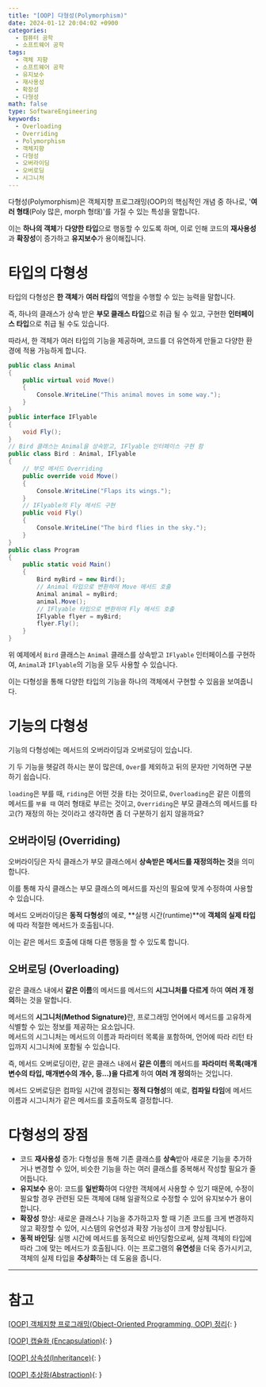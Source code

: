 ```yaml
---
title: "[OOP] 다형성(Polymorphism)"
date: 2024-01-12 20:04:02 +0900
categories:
  - 컴퓨터 공학
  - 소프트웨어 공학
tags:
  - 객체 지향
  - 소프트웨어 공학
  - 유지보수
  - 재사용성
  - 확장성
  - 다형성
math: false
type: SoftwareEngineering
keywords:
  - Overloading
  - Overriding
  - Polymorphism
  - 객체지향
  - 다형성
  - 오버라이딩
  - 오버로딩
  - 시그니처
---
```


다형성(Polymorphism)은 객체지향 프로그래밍(OOP)의 핵심적인 개념 중 하나로, <span class="font_highlight">'**여러 형태**(Poly 많은, morph 형태)'를 가질 수 있는 특성</span>을 말합니다.

이는 <span class="font_highlight">**하나의 객체**가 **다양한 타입**으로 행동</span>할 수 있도록 하며, 이로 인해 코드의 **재사용성**과 **확장성**이 증가하고 **유지보수**가 용이해집니다.

# 타입의 다형성

타입의 다형성은 <span class="font_highlight">**한 객체**가 **여러 타입**의 역할을 수행할 수 있는 능력</span>을 말합니다.

즉, 하나의 클래스가 상속 받은 **부모 클래스 타입**으로 취급 될 수 있고, 구현한 **인터페이스 타입**으로 취급 될 수도 있습니다.

따라서, 한 객체가 여러 타입의 기능을 제공하며, 코드를 더 유연하게 만들고 다양한 환경에 적용 가능하게 합니다.

```c#
public class Animal
{
    public virtual void Move()
    {
        Console.WriteLine("This animal moves in some way.");
    }
}
public interface IFlyable
{
    void Fly();
}
// Bird 클래스는 Animal을 상속받고, IFlyable 인터페이스 구현 함
public class Bird : Animal, IFlyable
{
    // 부모 메서드 Overriding
    public override void Move()
    {
        Console.WriteLine("Flaps its wings.");
    }
    // IFlyable의 Fly 메서드 구현
    public void Fly()
    {
        Console.WriteLine("The bird flies in the sky.");
    }
}
public class Program
{
    public static void Main()
    {
        Bird myBird = new Bird();
        // Animal 타입으로 변환하여 Move 메서드 호출
        Animal animal = myBird;
        animal.Move();
        // IFlyable 타입으로 변환하여 Fly 메서드 호출
        IFlyable flyer = myBird;
        flyer.Fly();
    }
}
```

위 예제에서 `Bird` 클래스는 `Animal` 클래스를 상속받고 `IFlyable` 인터페이스를 구현하여, `Animal`과 `IFlyable`의 기능을 모두 사용할 수 있습니다.

이는 다형성을 통해 다양한 타입의 기능을 하나의 객체에서 구현할 수 있음을 보여줍니다.

# 기능의 다형성

기능의 다형성에는 메서드의 오버라이딩과 오버로딩이 있습니다.

기 두 기능을 헷갈려 하시는 분이 많은데, `Over`를 제외하고 뒤의 문자만 기억하면 구분하기 쉽습니다.

`loading`은 부를 때, `riding`은 어떤 것을 타는 것이므로, `Overloading`은 같은 이름의 메서드를 `부를 때` 여러 형태로 부르는 것이고, `Overriding`은 부모 클래스의 메서드를 타고(?) 재정의 하는 것이라고 생각하면 좀 더 구분하기 쉽지 않을까요?

## 오버라이딩 (Overriding)

오버라이딩은 <span class="font_highlight">자식 클래스가 부모 클래스에서 **상속받은 메서드를 재정의하는 것**</span>을 의미합니다.

이를 통해 자식 클래스는 부모 클래스의 메서드를 자신의 필요에 맞게 수정하여 사용할 수 있습니다.

메서드 오버라이딩은 <span class="keyword">**동적 다형성**</span>의 예로, <span class="font_highlight">**실행 시간(runtime)**에 **객체의 실제 타입**에 따라 적절한 메서드가 호출</span>됩니다.

이는 같은 메서드 호출에 대해 다른 행동을 할 수 있도록 합니다.

## 오버로딩 (Overloading)

같은 클래스 내에서 **같은 이름**의 메서드를 메서드의 **시그니처를 다르게** 하여 **여러 개 정의**하는 것을 말합니다.

메서드의 <span class="important">**시그니처(Method Signature)**</span>란, 프로그래밍 언어에서 메서드를 고유하게 식별할 수 있는 정보를 제공하는 요소입니다.
<br>
메서드의 시그니처는 메서드의 이름과 파라미터 목록을 포함하며, 언어에 따라 리턴 타입까지 시그니처에 포함될 수 있습니다.

즉, 메서드 오버로딩이란, <span class="font_highlight">같은 클래스 내에서 **같은 이름**의 메서드를 **파라미터 목록(매개변수의 타입, 매개변수의 개수, 등...)을 다르게** 하여 **여러 개 정의**하는 것</span>입니다.

메서드 오버로딩은 컴파일 시간에 결정되는 <span class="keyword">**정적 다형성**</span>의 예로, <span class="font_highlight">**컴파일 타임**에 메서드 이름과 시그니처가 같은 메서드를 호출</span>하도록 결정합니다.

# 다형성의 장점

- 코드 <span class="important">**재사용성**</span> 증가: 다형성을 통해 기존 클래스를 **상속**받아 새로운 기능을 추가하거나 변경할 수 있어, 비슷한 기능을 하는 여러 클래스를 중복해서 작성할 필요가 줄어듭니다.
- <span class="important">**유지보수**</span> 용이: 코드를 **일반화**하여 다양한 객체에서 사용할 수 있기 때문에, 수정이 필요할 경우 관련된 모든 객체에 대해 일괄적으로 수정할 수 있어 유지보수가 용이합니다.
- <span class="important">**확장성**</span> 향상: 새로운 클래스나 기능을 추가하고자 할 때 기존 코드를 크게 변경하지 않고 확장할 수 있어, 시스템의 유연성과 확장 가능성이 크게 향상됩니다.
- <span class="important">**동적 바인딩**</span>: 실행 시간에 메서드를 동적으로 바인딩함으로써, 실제 객체의 타입에 따라 그에 맞는 메서드가 호출됩니다. 이는 프로그램의 **유연성**을 더욱 증가시키고, 객체의 실제 타입을 **추상화**하는 데 도움을 줍니다.



---
# 참고

[[OOP] 객체지향 프로그래밍(Object-Oriented Programming, OOP) 정리](/posts/oop-%EA%B0%9D%EC%B2%B4%EC%A7%80%ED%96%A5-%ED%94%84%EB%A1%9C%EA%B7%B8%EB%9E%98%EB%B0%8D(object-oriented-programming,-oop)-%EC%A0%95%EB%A6%AC/){: }

[[OOP] 캡슐화 (Encapsulation)](/posts/oop-%EC%BA%A1%EC%8A%90%ED%99%94(encapsulation)/){:  }

[[OOP] 상속성(Inheritance)](/posts/oop-%EC%83%81%EC%86%8D%EC%84%B1(inheritance)/){:  }

[[OOP] 추상화(Abstraction)](/posts/oop-%EC%B6%94%EC%83%81%ED%99%94(abstraction)/){:  }